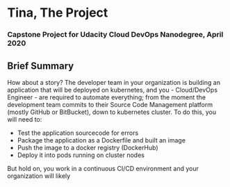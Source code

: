 # Tina, The Project
### Capstone Project for Udacity Cloud DevOps Nanodegree, April 2020

## Brief Summary
How about a story?
The developer team in your organization is building an application that will be deployed on kubernetes, and you - Cloud/DevOps Engineer - are required to automate everything; from the moment the development team commits to their Source Code Management platform (mostly GitHub or BitBucket), down to kubernetes cluster. To do this, you will need to:
- Test the application sourcecode for errors
- Package the application as a Dockerfile and built an image
- Push the image to a docker registry (DockerHub)
- Deploy it into pods running on cluster nodes

But hold on, you work in a continuous CI/CD environment and your organization will likely